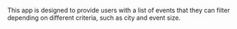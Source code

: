 This app is designed to provide users with a list of events that they can filter depending on different criteria, such as city and event size. 
